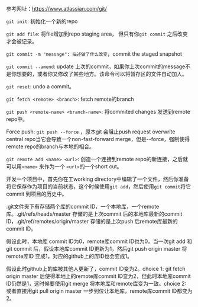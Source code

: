 参考网址：https://www.atlassian.com/git/

`git init`: 初始化一个新的repo

`git add file`: 将file增加到repo staging area， 但只有你`git commit` 之后改变才会被记录。

`git commit -m "message": 描述做了什么改变`，commit the staged snapshot

`git commit --amend`: update 上次的commit，如果你上次commit的message不是你想要的，或者你又修改了某些地方。该命令可以将暂存区的文件自动加入。

`git reset`: undo a commit。

`git fetch <remote> <branch>`: fetch remote的branch 

`git push <remote-name> <branch-name>`: 将commited changes 发送到remote repo中。

Force push: `git push --force` ，原本git 会阻止push request overwrite central repo当它会导致一个non-fast-forward merge，但是--force，强制使得remote repo的branch与本地的相合。

`git remote add <name> <url>`:  创造一个连接到remote repo的新连接，之后就可以用`<name>` 来作为一个 `<url>`的一个short cut。

开发一个项目中，首先你在工working directory中编辑了一个文件，然后你准备将它保存作为项目的当前状态，这个时候使用`git add`，然后使用`git commit`将它commit 到项目的历史中。

.git文件夹下有存储两个库的commit ID，一个本地库，一个remote库。.git/refs/heads/master 存储的是上次commit 后的本地库最新的commit ID，.git/ref/remotes/origin/master 存储的是上次push 后remote库最新的commit ID。

假设此时，本地库 commit ID为0，remote库commit ID也为0。当一次git add 和 git commit 后，假设本地库commit ID更新为1，然后git push origin master 将remote库ID 变成1，对应的github上的库ID也会变成1。

假设此时github上的库被其他人更新了，commit ID变为2。choice 1: git fetch origin master 后使得本地上的remote库commit ID变为2，但此时本地库commit ID仍然是1，这时候要使用git merge 将本地库和remote库变为一致。choice 2: 或者直接用git pull origin master 一步到位让本地库，remote库commit ID都变为2。

